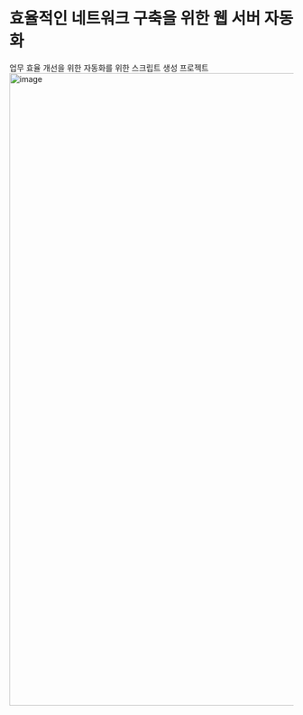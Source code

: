 # 효율적인 네트워크 구축을 위한 웹 서버 자동화

업무 효율 개선을 위한 자동화를 위한 스크립트 생성 프로젝트
<img width="1121" alt="image" src="https://github.com/houhohou/Hybrid-cloud/assets/110747183/6e9e1cf0-cf2b-43f4-a1eb-bd366dff1da8">
